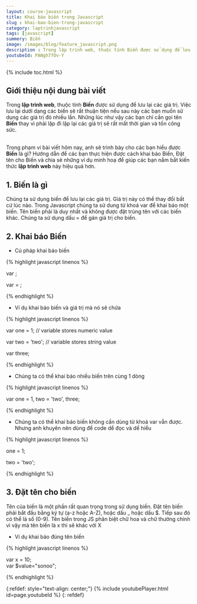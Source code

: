 ```yaml
---
layout: course-javascript
title: Khai báo biến trong Javascript  
slug : khai-bao-bien-trong-javascript
category: laptrinhjavascript
tags: [javascript]
summery: Biến   
image: /images/blog/feature_javascript.png
description : Trong lập trình web, thuộc tính Biến được sử dụng để lưu lại các giá trị. Việc lưu lại dưới dạng các biến sẽ rất thuận tiện nếu sau này các bạn muốn sử dụng các giá trị đó nhiều lần. Những chia sẻ dưới đây sẽ trình bày cho các bạn hiểu được Biến là gì? Hướng dẫn để các bạn thực hiện được cách khai báo Biến, đặt tên cho Biến và chia sẻ những ví dụ minh hoạ để giúp các bạn nắm bắt kiến thức lập trình web này hiệu quả hơn.
youtubeId: PANgh7fOv-Y
---
```


{% include toc.html %}

## **Giới thiệu nội dung bài viết**

Trong <b>lập trình web</b>, thuộc tính <b>Biến</b> được sử dụng để lưu lại các giá trị. Việc lưu lại dưới dạng các biến sẽ rất thuận tiện nếu sau này các bạn muốn sử dụng các giá trị đó nhiều lần. Những lúc như vậy các bạn chỉ cần gọi tên <b>Biến</b> thay vì phải lặp đi lặp lại các giá trị sẽ rất mất thời gian và tốn công sức.

<br>
Trong phạm vi bài viết hôm nay, anh sẽ trình bày cho các bạn hiểu được <b>Biến</b> là gì? Hướng dẫn để các bạn thực hiện được cách khai báo Biến, Đặt tên cho Biến và chia sẻ những ví dụ minh hoạ để giúp các bạn nắm bắt kiến thức <b>lập trình web</b> này hiệu quả hơn.  


## **1. Biến là gì**

Chúng ta sử dụng biến để lưu lại các giá trị. Giá trị này có thể thay đổi bất cứ lúc nào. Trong Javascript chúng ta sử dung từ khoá var để khai báo một biến. Tên biến phải là duy nhất và không được đặt trùng tên với các biến khác. Chúng ta sử dụng dấu = để gán giá trị cho biến.

## **2. Khai báo Biến**

- Cú pháp khai báo biến

{% highlight javascript  linenos %}

var <variable-name>;

var <variable-name> = <value>;


{% endhighlight %}

- Ví dụ khai báo biến và giá trị mà nó sẽ chứa

{% highlight javascript  linenos %}

var one = 1; // variable stores numeric value

var two = 'two';  // variable stores string value

var three;

{% endhighlight %}

- Chúng ta có thể khai báo nhiều biến trên cùng 1 dòng

{% highlight javascript  linenos %}

var one = 1, two = 'two', three;

{% endhighlight %}

- Chúng ta có thể khai báo biến không cần dùng từ khoá var vẫn được. Nhưng anh khuyên nên dùng để code dể đọc và dể hiểu

{% highlight javascript  linenos %}

one = 1;

two = 'two';

{% endhighlight %}

## **3. Đặt tên cho biến**

Tên của biến là một phần rất quan trọng trong sử dụng biến. Đặt tên biến phải bắt đầu bằng ký tự (a-z hoặc A-Z), hoặc dấu _ hoặc dấu $. Tiếp sau đó có thể là số (0-9). Tên biến trong JS phân biệt chữ hoa và chữ thường chính vì vậy mà tên biến là x thì sẽ khác với X

- Ví dụ khai báo đúng tên biến

{% highlight javascript  linenos %}

var x = 10;  
var $value="sonoo";  

{% endhighlight %}


{:refdef: style="text-align: center;"}
{% include youtubePlayer.html id=page.youtubeId %}
{: refdef}















